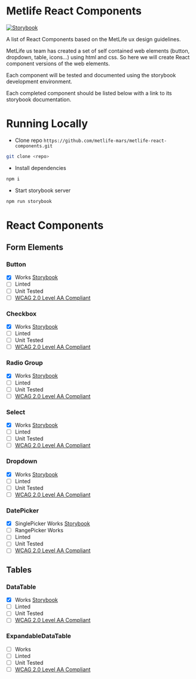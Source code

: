 # Metlife React Components

[![Storybook](https://github.com/storybooks/press/blob/master/badges/storybook.svg)](https://metlife-mars.github.io/metlife-react-components)

A list of React Components based on the MetLife ux design guidelines.

MetLife us team has created a set of self contained web elements (button, dropdown, table, icons...) using html and css. So here we will create React component versions of the web elements.

Each component will be tested and documented using the storybook development environment.

Each completed component should be listed below with a link to its storybook documentation.

# Running Locally

* Clone repo `https://github.com/metlife-mars/metlife-react-components.git`
```sh
git clone <repo>
```

* Install dependencies
```sh
npm i
```

* Start storybook server
```sh
npm run storybook
```

# React Components

## Form Elements

### Button
* [x] Works [Storybook](https://metlife-mars.github.io/metlife-react-components/?selectedKind=Button)
* [ ] Linted
* [ ] Unit Tested
* [ ] [WCAG 2.0 Level AA Compliant](https://www.w3.org/WAI/WCAG21/quickref/?versions=2.0)

### Checkbox
* [x] Works [Storybook](https://metlife-mars.github.io/metlife-react-components/?selectedKind=Checkbox)
* [ ] Linted
* [ ] Unit Tested
* [ ] [WCAG 2.0 Level AA Compliant](https://www.w3.org/WAI/WCAG21/quickref/?versions=2.0)

### Radio Group
* [x] Works [Storybook](https://metlife-mars.github.io/metlife-react-components/?selectedKind=Radio%20Group)
* [ ] Linted
* [ ] Unit Tested
* [ ] [WCAG 2.0 Level AA Compliant](https://www.w3.org/WAI/WCAG21/quickref/?versions=2.0)

### Select
* [x] Works [Storybook](https://metlife-mars.github.io/metlife-react-components/?selectedKind=Select)
* [ ] Linted
* [ ] Unit Tested
* [ ] [WCAG 2.0 Level AA Compliant](https://www.w3.org/WAI/WCAG21/quickref/?versions=2.0)

### Dropdown
* [x] Works [Storybook](https://metlife-mars.github.io/metlife-react-components/?selectedKind=Dropdown)
* [ ] Linted
* [ ] Unit Tested
* [ ] [WCAG 2.0 Level AA Compliant](https://www.w3.org/WAI/WCAG21/quickref/?versions=2.0)

### DatePicker
* [x] SinglePicker Works [Storybook](https://metlife-mars.github.io/metlife-react-components/?selectedKind=DatePicker&selectedStory=with%20single%20picker&full=0&addons=1&stories=1&panelRight=0&addonPanel=storybook%2Factions%2Factions-panel)
* [ ] RangePicker Works
* [ ] Linted
* [ ] Unit Tested
* [ ] [WCAG 2.0 Level AA Compliant](https://www.w3.org/WAI/WCAG21/quickref/?versions=2.0)

## Tables

### DataTable
* [x] Works [Storybook](https://metlife-mars.github.io/metlife-react-components/?selectedKind=Data%20Table)
* [ ] Linted
* [ ] Unit Tested
* [ ] [WCAG 2.0 Level AA Compliant](https://www.w3.org/WAI/WCAG21/quickref/?versions=2.0)

### ExpandableDataTable
* [ ] Works
* [ ] Linted
* [ ] Unit Tested
* [ ] [WCAG 2.0 Level AA Compliant](https://www.w3.org/WAI/WCAG21/quickref/?versions=2.0)
